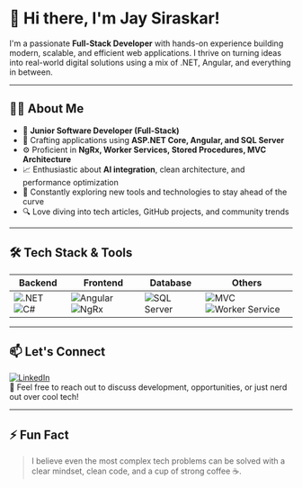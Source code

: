 # 👋 Hi there, I'm **Jay Siraskar**!

I'm a passionate **Full-Stack Developer** with hands-on experience building modern, scalable, and efficient web applications. I thrive on turning ideas into real-world digital solutions using a mix of .NET, Angular, and everything in between.

---

## 👨‍💻 About Me

- 💼 **Junior Software Developer (Full-Stack)**
- 🚀 Crafting applications using **ASP.NET Core, Angular, and SQL Server**
- ⚙️ Proficient in **NgRx, Worker Services, Stored Procedures, MVC Architecture**
- 📈 Enthusiastic about **AI integration**, clean architecture, and performance optimization
- 🌱 Constantly exploring new tools and technologies to stay ahead of the curve
- 🔍 Love diving into tech articles, GitHub projects, and community trends

---

## 🛠️ Tech Stack & Tools

| Backend | Frontend | Database | Others |
|--------|----------|----------|--------|
| ![.NET](https://img.shields.io/badge/.NET-512BD4?style=flat&logo=dotnet&logoColor=white) ![C#](https://img.shields.io/badge/C%23-239120?style=flat&logo=csharp&logoColor=white) | ![Angular](https://img.shields.io/badge/Angular-DD0031?style=flat&logo=angular&logoColor=white) ![NgRx](https://img.shields.io/badge/NgRx-a6120d?style=flat&logo=ngrx&logoColor=white) | ![SQL Server](https://img.shields.io/badge/SQL%20Server-CC2927?style=flat&logo=microsoftsqlserver&logoColor=white) | ![MVC](https://img.shields.io/badge/MVC-5C2D91?style=flat) ![Worker Service](https://img.shields.io/badge/Worker%20Service-512BD4?style=flat) |

---

## 📫 Let's Connect

[![LinkedIn](https://img.shields.io/badge/LinkedIn-blue?style=flat&logo=linkedin)](https://linkedin.com/in/jay-siraskar)  
💬 Feel free to reach out to discuss development, opportunities, or just nerd out over cool tech!

---

## ⚡ Fun Fact

> I believe even the most complex tech problems can be solved with a clear mindset, clean code, and a cup of strong coffee ☕.
